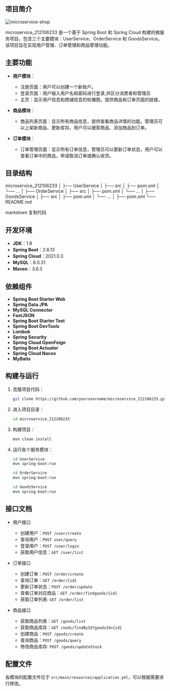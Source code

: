 ## 项目简介
![microservice-shop](https://github.com/xiyuliu509/microservice-shop/assets/118703788/2966006b-5efb-4401-a866-6c90f7e0a822)

microservice_212106233 是一个基于 Spring Boot 和 Spring Cloud 构建的微服务项目，包含三个主要模块：UserService、OrderService 和 GoodsService。该项目旨在实现用户管理、订单管理和商品管理功能。

## 主要功能

- **用户模块**：
    - 注册页面：用户可以创建一个新账户。
    - 登录页面：用户输入用户名和密码进行登录,并区分消费者和管理员
    - 主页：显示用户信息和商铺信息的轮播图，提供商品和订单页面的链接。

- **商品模块**：
    - 商品列表页面：显示所有商品信息，提供查看商品详情的功能。管理员可以上架新商品、更新库存。用户可以搜索商品、添加商品到订单。

- **订单模块**：
    - 订单管理页面：显示所有订单信息，管理员可以更新订单状态，用户可以查看订单中的商品，申请取消订单或确认收货。


## 目录结构
microservice_212106233
│
├── UserService
│ ├── src
│ ├── pom.xml
│ └── ...
│
├── OrderService
│ ├── src
│ ├── pom.xml
│ └── ...
│
├── GoodsService
│ ├── src
│ ├── pom.xml
│ └── ...
│
├── pom.xml
└── README.md

markdown
复制代码

## 开发环境

- **JDK**：1.8
- **Spring Boot**：2.6.13
- **Spring Cloud**：2021.0.3
- **MySQL**：8.0.31
- **Maven**：3.6.3

## 依赖组件

- **Spring Boot Starter Web**
- **Spring Data JPA**
- **MySQL Connector**
- **FastJSON**
- **Spring Boot Starter Test**
- **Spring Boot DevTools**
- **Lombok**
- **Spring Security**
- **Spring Cloud OpenFeign**
- **Spring Boot Actuator**
- **Spring Cloud Nacos**
- **MyBatis**

## 构建与运行

1. 克隆项目代码：
    ```sh
    git clone https://github.com/yourusername/microservice_212106233.git
    ```
2. 进入项目目录：
    ```sh
    cd microservice_212106233
    ```
3. 构建项目：
    ```sh
    mvn clean install
    ```
4. 运行各个服务模块：
    ```sh
    cd UserService
    mvn spring-boot:run
    ```

    ```sh
    cd OrderService
    mvn spring-boot:run
    ```

    ```sh
    cd GoodsService
    mvn spring-boot:run
    ```

## 接口文档

- 用户接口
  - 创建用户：`POST /user/create`
  - 查询用户：`POST user/query`
  - 登录用户：`POST /user/login`
  - 获取用户信息：`GET /user/list`

- 订单接口
  - 创建订单：`POST /order/create`
  - 查询订单：`GET /order/{id}`
  - 更新订单状态：`POST /order/update`
  - 查看订单对应商品：`GET /order/findgoods/{id}`
  - 获取订单列表: `GET /order/list`

- 商品接口
  - 获取商品列表：`GET /goods/list`
  - 获取商品库存：`GET /oods/findById?goodsId={id}`
  - 创建商品：`POST /goods/create`
  - 查询商品：`POST /goods/query`
  - 修改商品库存: `POST /goods/updateStock`

## 配置文件

各模块的配置文件位于 `src/main/resources/application.yml`，可以根据需要进行修改。
